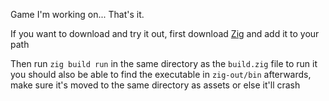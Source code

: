 Game I'm working on... That's it.

If you want to download and try it out, first download [Zig](https://ziglang.org/download/) and add it to your path

Then run `zig build run` in the same directory as the `build.zig` file to run it\
you should also be able to find the executable in `zig-out/bin` afterwards, make sure it's moved to the same directory as assets or else it'll crash
